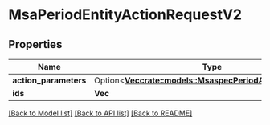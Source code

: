 # MsaPeriodEntityActionRequestV2

## Properties

Name | Type | Description | Notes
------------ | ------------- | ------------- | -------------
**action_parameters** | Option<[**Vec<crate::models::MsaspecPeriodActionParameter>**](msaspec.ActionParameter.md)> |  | [optional]
**ids** | **Vec<String>** |  |

[[Back to Model list]](./README.md#documentation-for-models) [[Back to API list]](./README.md#documentation-for-api-endpoints) [[Back to README]](../README.md)
